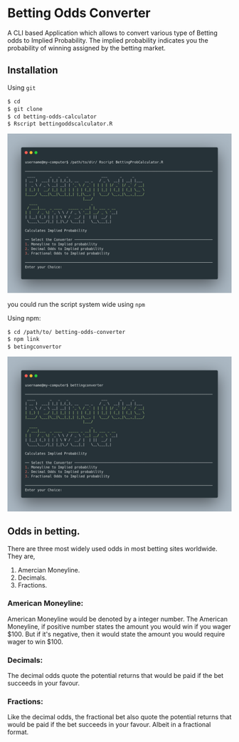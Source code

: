 # Betting Odds Converter
A CLI based Application which allows to convert various type  of Betting odds to Implied Probability. The implied probability indicates you the probability of winning assigned by the betting market.

## Installation

Using  `git`

```bash
$ cd
$ git clone 
$ cd betting-odds-calculator
$ Rscript bettingoddscalculator.R
```

![image](https://github.com/SanjayShetty01/betting-odds-converter/blob/main/img/carbon.png)

you could run the script system wide using `npm`

Using npm: 

```bash
$ cd /path/to/ betting-odds-converter
$ npm link
$ betingconvertor
```

![image2](https://github.com/SanjayShetty01/betting-odds-converter/blob/main/img/shellpic.png)

## Odds in betting. 

There are three most widely used odds in most betting sites worldwide. They are,
1.  Amercian Moneyline.
2.  Decimals.
3.  Fractions.

### American Moneyline:
American Moneyline would be denoted by a integer number. The American Moneyline, if positive number states the amount you would win if you wager $100. But if it's negative, then it would state the amount you would require wager to win $100. 

### Decimals:
The decimal odds quote the potential returns that would be paid if the bet succeeds in your favour.

### Fractions:
Like the decimal odds, the fractional bet also quote the potential returns that  would be paid if the bet succeeds in your favour. Albeit in a fractional format. 
